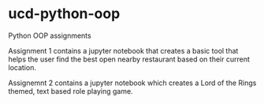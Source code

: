 # ucd-python-oop
Python OOP assignments

Assignment 1 contains a jupyter notebook that creates a basic tool that helps the user find the best open nearby restaurant based on their
current location.

Assignemnt 2 contains a jupyter notebook which creates a Lord of the Rings themed, text based role playing game.
